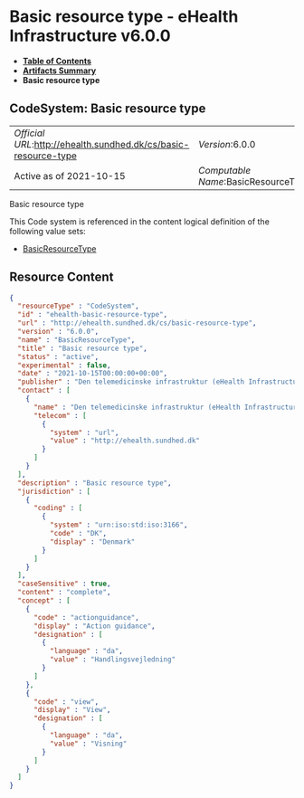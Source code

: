# Basic resource type - eHealth Infrastructure v6.0.0

* [**Table of Contents**](toc.md)
* [**Artifacts Summary**](artifacts.md)
* **Basic resource type**

## CodeSystem: Basic resource type 

| | |
| :--- | :--- |
| *Official URL*:http://ehealth.sundhed.dk/cs/basic-resource-type | *Version*:6.0.0 |
| Active as of 2021-10-15 | *Computable Name*:BasicResourceType |

 
Basic resource type 

 This Code system is referenced in the content logical definition of the following value sets: 

* [BasicResourceType](ValueSet-ehealth-basic-resource-type.md)



## Resource Content

```json
{
  "resourceType" : "CodeSystem",
  "id" : "ehealth-basic-resource-type",
  "url" : "http://ehealth.sundhed.dk/cs/basic-resource-type",
  "version" : "6.0.0",
  "name" : "BasicResourceType",
  "title" : "Basic resource type",
  "status" : "active",
  "experimental" : false,
  "date" : "2021-10-15T00:00:00+00:00",
  "publisher" : "Den telemedicinske infrastruktur (eHealth Infrastructure)",
  "contact" : [
    {
      "name" : "Den telemedicinske infrastruktur (eHealth Infrastructure)",
      "telecom" : [
        {
          "system" : "url",
          "value" : "http://ehealth.sundhed.dk"
        }
      ]
    }
  ],
  "description" : "Basic resource type",
  "jurisdiction" : [
    {
      "coding" : [
        {
          "system" : "urn:iso:std:iso:3166",
          "code" : "DK",
          "display" : "Denmark"
        }
      ]
    }
  ],
  "caseSensitive" : true,
  "content" : "complete",
  "concept" : [
    {
      "code" : "actionguidance",
      "display" : "Action guidance",
      "designation" : [
        {
          "language" : "da",
          "value" : "Handlingsvejledning"
        }
      ]
    },
    {
      "code" : "view",
      "display" : "View",
      "designation" : [
        {
          "language" : "da",
          "value" : "Visning"
        }
      ]
    }
  ]
}

```
